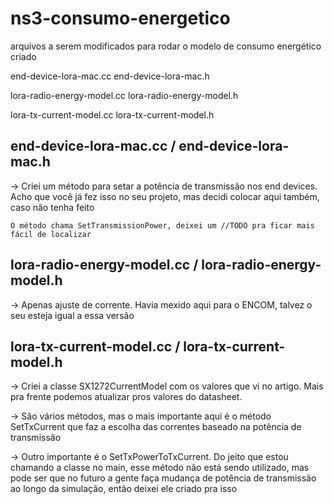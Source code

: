 # ns3-consumo-energetico
 arquivos a serem modificados para rodar o modelo de consumo energético criado

 end-device-lora-mac.cc
 end-device-lora-mac.h

 lora-radio-energy-model.cc
 lora-radio-energy-model.h

 lora-tx-current-model.cc
 lora-tx-current-model.h

## end-device-lora-mac.cc / end-device-lora-mac.h
 -> Criei um método para setar a potência de transmissão nos end devices. Acho que você já fez isso no seu projeto, mas decidi colocar aqui também, caso não tenha feito
 
    O método chama SetTransmissionPower, deixei um //TODO pra ficar mais fácil de localizar

## lora-radio-energy-model.cc / lora-radio-energy-model.h
 -> Apenas ajuste de corrente. Havia mexido aqui para o ENCOM, talvez o seu esteja igual a essa versão 


## lora-tx-current-model.cc / lora-tx-current-model.h
 -> Criei a classe SX1272CurrentModel com os valores que vi no artigo. Mais pra frente podemos atualizar pros valores do datasheet.
 
 -> São vários métodos, mas o mais importante aqui é o método SetTxCurrent que faz a escolha das correntes baseado na potência de transmissão
 
 -> Outro importante é o SetTxPowerToTxCurrent. Do jeito que estou chamando a classe no main, esse método não está sendo utilizado, mas pode ser que no futuro a gente faça mudança de potência de transmissão ao longo da simulação, então deixei ele criado pra isso

